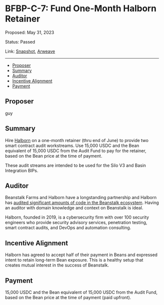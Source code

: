 # BFBP-C-7: Fund One-Month Halborn Retainer

Proposed: May 31, 2023

Status: Passed

Link: [Snapshot](https://snapshot.org/#/beanstalkfarmsbudget.eth/proposal/0xf331d93de51be44d4e966c3429ded260445cada42db23e521db07f0c8ce04360), [Arweave](https://arweave.net/xImFNaEOyQUV_GEq4o2WtV0ivNKNYSc3IjtgH3QYe90)

---

- [Proposer](#proposer)
- [Summary](#summary)
- [Auditor](#auditor)
- [Incentive Alignment](#incentive-alignment)
- [Payment](#payment)

## Proposer

guy

## Summary

Hire [Halborn](https://www.halborn.com/) on a one-month retainer (thru end of June) to provide two smart contract audit workstreams. Use 15,000 USDC and the Bean equivalent of 15,000 USDC from the Audit Fund to pay for the retainer, based on the Bean price at the time of payment.

These audit streams are intended to be used for the Silo V3 and Basin Integration BIPs.

## Auditor

Beanstalk Farms and Halborn have a longstanding partnership and Halborn has [audited significant amounts of code in the Beanstalk ecosystem](https://github.com/BeanstalkFarms/Beanstalk-Audits). Having an auditor with domain knowledge and context on Beanstalk is ideal.

Halborn, founded in 2019, is a cybersecurity firm with over 100 security engineers who provide security advisory services, penetration testing, smart contract audits, and DevOps and automation consulting.

## Incentive Alignment

Halborn has agreed to accept half of their payment in Beans and expressed intent to retain long-term Bean exposure. This is a healthy setup that creates mutual interest in the success of Beanstalk.

## Payment

15,000 USDC and the Bean equivalent of 15,000 USDC from the Audit Fund, based on the Bean price at the time of payment (paid upfront).
